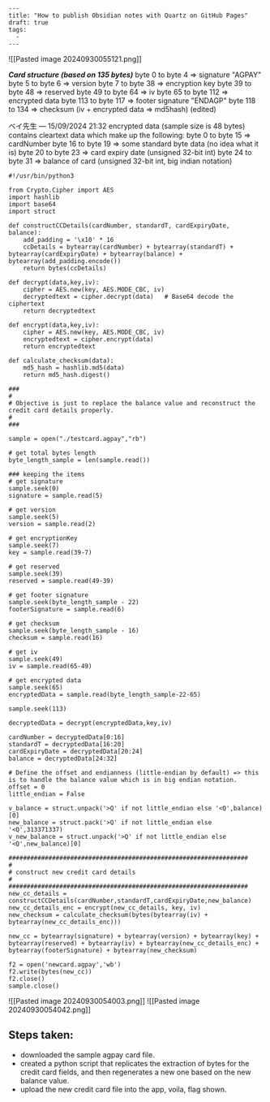 ```
---
title: "How to publish Obsidian notes with Quartz on GitHub Pages"
draft: true
tags:
  - 
---
```

![[Pasted image 20240930055121.png]]

***Card structure (based on 135 bytes)***
byte 0 to byte 4 => signature "AGPAY"
byte 5 to byte 6 => version
byte 7 to byte 38 => encryption key
byte 39 to byte 48 => reserved
byte 49 to byte 64 => iv
byte 65 to byte 112 => encrypted data
byte 113 to byte 117 => footer signature "ENDAGP"
byte 118 to 134 => checksum (iv + encrypted data => md5hash) (edited)

ベイ先生 — 15/09/2024 21:32
encrypted data (sample size is 48 bytes) contains cleartext data which make up the following:
byte 0 to byte 15 => cardNumber
byte 16 to byte 19 => some standard byte data (no idea what it is)
byte 20 to byte 23 => card expiry date (unsigned 32-bit int)
byte 24 to byte 31 => balance of card (unsigned 32-bit int, big indian notation)

```
#!/usr/bin/python3

from Crypto.Cipher import AES
import hashlib
import base64
import struct

def constructCCDetails(cardNumber, standardT, cardExpiryDate, balance):
	add_padding = '\x10' * 16
	ccDetails = bytearray(cardNumber) + bytearray(standardT) + bytearray(cardExpiryDate) + bytearray(balance) + bytearray(add_padding.encode())
	return bytes(ccDetails)

def decrypt(data,key,iv):
	cipher = AES.new(key, AES.MODE_CBC, iv)
	decryptedtext = cipher.decrypt(data)   # Base64 decode the ciphertext
	return decryptedtext

def encrypt(data,key,iv):
	cipher = AES.new(key, AES.MODE_CBC, iv)
	encryptedtext = cipher.encrypt(data)
	return encryptedtext

def calculate_checksum(data):
    md5_hash = hashlib.md5(data)
    return md5_hash.digest()

###
# 
# Objective is just to replace the balance value and reconstruct the credit card details properly.
#
###

sample = open("./testcard.agpay","rb")

# get total bytes length
byte_length_sample = len(sample.read())

### keeping the items
# get signature
sample.seek(0)
signature = sample.read(5)

# get version
sample.seek(5)
version = sample.read(2)

# get encryptionKey
sample.seek(7)
key = sample.read(39-7)

# get reserved
sample.seek(39)
reserved = sample.read(49-39)

# get footer signature
sample.seek(byte_length_sample - 22)
footerSignature = sample.read(6)

# get checksum
sample.seek(byte_length_sample - 16)
checksum = sample.read(16)

# get iv
sample.seek(49)
iv = sample.read(65-49)

# get encrypted data
sample.seek(65)
encryptedData = sample.read(byte_length_sample-22-65)

sample.seek(113)

decryptedData = decrypt(encryptedData,key,iv)

cardNumber = decryptedData[0:16]
standardT = decryptedData[16:20]
cardExpiryDate = decryptedData[20:24]
balance = decryptedData[24:32]

# Define the offset and endianness (little-endian by default) => this is to handle the balance value which is in big endian notation.
offset = 0 
little_endian = False

v_balance = struct.unpack('>Q' if not little_endian else '<Q',balance)[0]
new_balance = struct.pack('>Q' if not little_endian else '<Q',313371337)
v_new_balance = struct.unpack('>Q' if not little_endian else '<Q',new_balance)[0]

##################################################################
#
# construct new credit card details
#
##################################################################
new_cc_details = constructCCDetails(cardNumber,standardT,cardExpiryDate,new_balance)
new_cc_details_enc = encrypt(new_cc_details, key, iv)
new_checksum = calculate_checksum(bytes(bytearray(iv) + bytearray(new_cc_details_enc)))

new_cc = bytearray(signature) + bytearray(version) + bytearray(key) + bytearray(reserved) + bytearray(iv) + bytearray(new_cc_details_enc) + bytearray(footerSignature) + bytearray(new_checksum)

f2 = open('newcard.agpay','wb')
f2.write(bytes(new_cc))
f2.close()
sample.close()

```

![[Pasted image 20240930054003.png]]
![[Pasted image 20240930054042.png]]
## Steps taken:
- downloaded the sample agpay card file.
- created a python script that replicates the extraction of bytes for the credit card fields, and then regenerates a new one based on the new balance value.
- upload the new credit card file into the app, voila, flag shown.